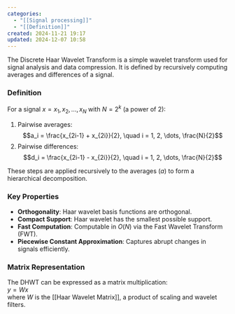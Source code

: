 ```yaml
---
categories:
  - "[[Signal processing]]"
  - "[[Definition]]"
created: 2024-11-21 19:17
updated: 2024-12-07 10:58
---
```

The Discrete Haar Wavelet Transform is a simple wavelet transform used for signal analysis and data compression. It is defined by recursively computing averages and differences of a signal.

### **Definition**
For a signal $x = {x_1, x_2, \dots, x_N}$ with $N = 2^k$ (a power of 2):

1. Pairwise averages:  
    $$a_i = \frac{x_{2i-1} + x_{2i}}{2}, \quad i = 1, 2, \dots, \frac{N}{2}$$
2. Pairwise differences:  
    $$d_i = \frac{x_{2i-1} - x_{2i}}{2}, \quad i = 1, 2, \dots, \frac{N}{2}$$

These steps are applied recursively to the averages ($a$) to form a hierarchical decomposition.

### **Key Properties**
- **Orthogonality**: Haar wavelet basis functions are orthogonal.
- **Compact Support**: Haar wavelet has the smallest possible support.
- **Fast Computation**: Computable in $O(N)$ via the Fast Wavelet Transform (FWT).
- **Piecewise Constant Approximation**: Captures abrupt changes in signals efficiently.

### **Matrix Representation**
The DHWT can be expressed as a matrix multiplication:  
$y = Wx$  
where $W$ is the [[Haar Wavelet Matrix]], a product of scaling and wavelet filters.
